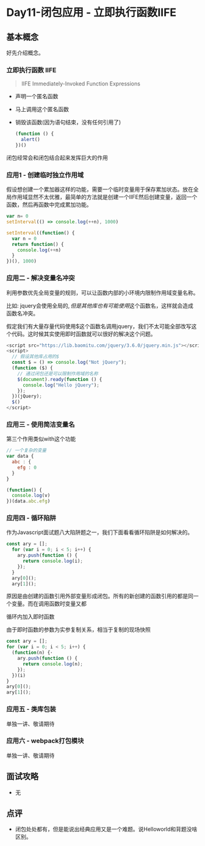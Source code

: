 # Day11-闭包应用 - 立即执行函数IIFE

## 基本概念

好先介绍概念。

### 立即执行函数 IIFE

> IIFE Immediately-Invoked Function Expressions

- 声明一个匿名函数

- 马上调用这个匿名函数

- 销毁该函数(因为语句结束，没有任何引用了)

  ```js
  (function () {
    alert()
  })()
  ```



闭包经常会和闭包结合起来发挥巨大的作用

### 应用1 - 创建临时独立作用域

假设想创建一个累加器这样的功能，需要一个临时变量用于保存累加状态。放在全局作用域显然不太优雅，最简单的方法就是创建一个IIFE然后创建变量，返回一个函数，然后再函数中完成累加功能。

```js
var n= 0
setInterval(() => console.log(++n), 1000)
```

```js
setInterval((function() {
  var n = 0
  return function() {
    console.log(++n)
  }
})(), 1000)
```

### 应用二 - 解决变量名冲突

利用参数优先全局变量的规则，可以让函数内部的小环境内限制作用域变量名称。

比如: jquery会使用全局的$, 但是其他库也有可能使用$这个函数名，这样就会造成函数名冲突。

假定我们有大量存量代码使用$这个函数名调用jquery，我们不太可能全部改写这个代码。这时候其实使用即时函数就可以很好的解决这个问题。

```js
<script src="https://lib.baomitu.com/jquery/3.6.0/jquery.min.js"></script>
<script>
  // 假设其他库占用的$
  const $ = () => console.log("Not jQuery");
  (function ($) {
    // 通过闭包还是可以限制作用域的名称
    $(document).ready(function () {
      console.log("Hello jQuery");
    });
  })(jQuery);
  $()
</script>

```



### 应用三 - 使用简洁变量名

第三个作用类似with这个功能

```js
// 一个复杂的变量
var data {
  abc : {
    efg : 0
  } 
}

(function() {
  console.log(v)
})(data.abc.efg)

```



### 应用四 - 循环陷阱

作为Javascript面试题八大陷阱题之一，我们下面看看循环陷阱是如何解决的。

```js
const ary = [];
  for (var i = 0; i < 5; i++) {
    ary.push(function () {
      return console.log(i);
    });
  }
  ary[0]();
  ary[1]();
```

原因是由创建的函数引用外部变量形成闭包。所有的新创建的函数引用的都是同一个变量。而在调用函数时变量又都

循环内加入即时函数 

由于即时函数的参数为实参复制关系，相当于复制的现场快照

```js
const ary = [];
for (var i = 0; i < 5; i++) {
  (function(n) {·
    ary.push(function () {
      return console.log(n);
    });
  })(i)
}
ary[0]();
ary[1]();
```



### 应用五 - 类库包装

单独一讲、敬请期待



### 应用六 - webpack打包模块

单独一讲、敬请期待





## 面试攻略

- 无



## 点评

- 闭包处处都有，但是能说出经典应用又是一个难题。说Helloworld和背题没啥区别。

